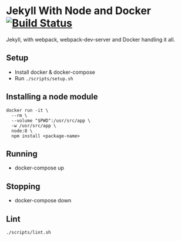 # Jekyll With Node and Docker [![Build Status](https://travis-ci.org/nickroberts/jekyll-node-docker.svg?branch=master)](https://travis-ci.org/nickroberts/jekyll-node-docker)

Jekyll, with webpack, webpack-dev-server and Docker handling it all.

## Setup
* Install docker & docker-compose
* Run `./scripts/setup.sh`

## Installing a node module
```
docker run -it \
  --rm \
  --volume "$PWD":/usr/src/app \
  -w /usr/src/app \
  node:8 \
  npm install <package-name>
```

## Running
* docker-compose up

## Stopping
* docker-compose down

## Lint
```
./scripts/lint.sh
```
